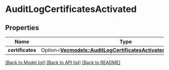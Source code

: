 # AuditLogCertificatesActivated

## Properties

Name | Type | Description | Notes
------------ | ------------- | ------------- | -------------
**certificates** | Option<[**Vec<models::AuditLogCertificatesActivatedCertificatesInner>**](AuditLog_certificates_activated_certificates_inner.md)> |  | [optional]

[[Back to Model list]](../README.md#documentation-for-models) [[Back to API list]](../README.md#documentation-for-api-endpoints) [[Back to README]](../README.md)


